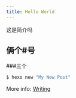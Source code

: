 ```yaml
---
title: Hello World
---
```

这是简介吗

## 俩个#号

###三个

``` bash
$ hexo new "My New Post"
```

More info: [Writing](https://hexo.io/docs/writing.html)
